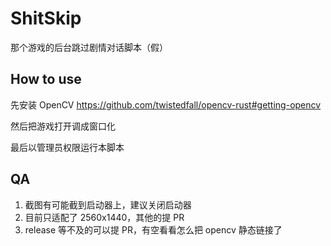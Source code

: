 # ShitSkip

那个游戏的后台跳过剧情对话脚本（假）

## How to use

先安装 OpenCV https://github.com/twistedfall/opencv-rust#getting-opencv

然后把游戏打开调成窗口化

最后以管理员权限运行本脚本

## QA

1. 截图有可能截到启动器上，建议关闭启动器
2. 目前只适配了 2560x1440，其他的提 PR
3. release 等不及的可以提 PR，有空看看怎么把 opencv 静态链接了

